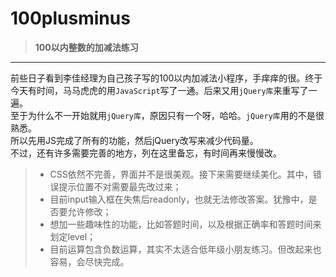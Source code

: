 # 100plusminus
> **100以内整数的加减法练习**
_________
前些日子看到李佳经理为自己孩子写的100以内加减法小程序，手痒痒的很。终于今天有时间，马马虎虎的用`JavaScript`写了一通。后来又用`jQuery库`来重写了一遍。<br>
至于为什么不一开始就用`jQuery库`，原因只有一个呀，哈哈。`jQuery库`用的不是很熟悉。<br>
所以先用JS完成了所有的功能，然后jQuery改写来减少代码量。<br>
不过，还有许多需要完善的地方，列在这里备忘，有时间再来慢慢改。
> * CSS依然不完善，界面并不是很美观。接下来需要继续美化。其中，错误提示位置不对需要最先改过来；
> * 目前input输入框在失焦后readonly，也就无法修改答案。犹豫中，是否要允许修改；
> * 想加一些趣味性的功能，比如答题时间，以及根据正确率和答题时间来划定level；
> * 目前运算包含负数运算，其实不太适合低年级小朋友练习。但改起来也容易，会尽快完成。
